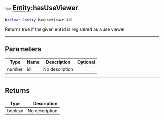 ## ![server](.gitbook/assets/server.png) [Entity](./readme/Entity/README.md):hasUseViewer

```lua
boolean Entity:hasUseViewer(id)
```

Returns true if the given ent id is registered as a use viewer

------
## Parameters

| Type   | Name | Description | Optional |
| ------ | ---- | ----------- | -------: |
| number | id | No description |  |


------
## Returns

| Type   | Description |
| ------ | ----------: |
| boolean | No description |

